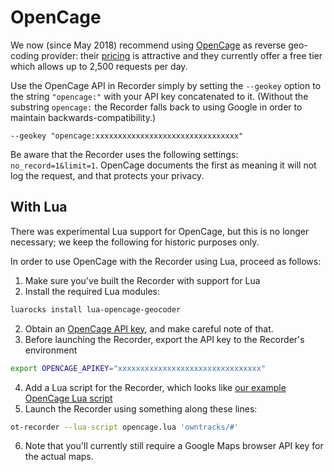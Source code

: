 # OpenCage

We now (since May 2018) recommend using [OpenCage](https://opencagedata.com) as reverse geo-coding provider: their [pricing](https://opencagedata.com/pricing) is attractive and they currently offer a free tier which allows up to 2,500 requests per day.

Use the OpenCage API in Recorder simply by setting the `--geokey` option to the string `"opencage:"` with your API key concatenated to it. (Without the substring `opencage:` the Recorder falls back to using Google in order to maintain backwards-compatibility.)

```
--geokey "opencage:xxxxxxxxxxxxxxxxxxxxxxxxxxxxxxxx"
```

Be aware that the Recorder uses the following settings: `no_record=1&limit=1`. OpenCage documents the first as meaning it will not log the request, and that protects your privacy.

## With Lua

There was experimental Lua support for OpenCage, but this is no longer necessary; we keep the following for historic purposes only.

In order to use OpenCage with the Recorder using Lua, proceed as follows:

1. Make sure you've built the Recorder with support for Lua
1. Install the required Lua modules:
```bash
luarocks install lua-opencage-geocoder
```
2. Obtain an [OpenCage API key](https://opencagedata.com/pricing), and make careful note of that.
3. Before launching the Recorder, export the API key to the Recorder's environment
```bash
export OPENCAGE_APIKEY="xxxxxxxxxxxxxxxxxxxxxxxxxxxxxxxx"
```
4. Add a Lua script for the Recorder, which looks like [our example OpenCage Lua script](/contrib/opencage.lua)
5. Launch the Recorder using something along these lines:
```bash
ot-recorder --lua-script opencage.lua 'owntracks/#'
```
6. Note that you'll currently still require a Google Maps browser API key for the actual maps.
